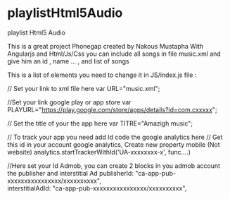 # playlistHtml5Audio
playlist Html5 Audio


This is a great project Phonegap created by Nakous Mustapha With Angularjs and Html/Js/Css
you can include all songs in file music.xml and give him an id , name ... , and list of songs

This is a list of elements you  need to change it in JS/index.js file :

// Set your link to xml file here
var URL="music.xml";

//Set your link google play or app store 
var PLAYURL="https://play.google.com/store/apps/details?id=com.cxxxxx";

// Set the title of your the app here 
 var TITRE="Amazigh music";

// To track your app you need add Id code the google analytics here 
// Get this id in your account google analytics, Create new property mobile (Not website)
analytics.startTrackerWithId('UA-xxxxxxxx-x', func....)

//Here set your Id Admob, you can create 2 blocks in you admob account the publisher and interstitial Ad 
publisherId:          "ca-app-pub-xxxxxxxxxxxxxxxx/xxxxxxxxxx",  
interstitialAdId:     "ca-app-pub-xxxxxxxxxxxxxxxx/xxxxxxxxxx",
